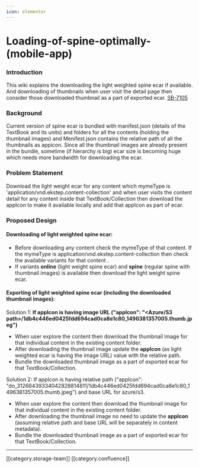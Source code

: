 ```yaml
---
icon: elementor
---
```


# Loading-of-spine-optimally-(mobile-app)

### Introduction

This wiki explains the downloading the light weighted spine ecar if available. And downloading of thumbnails when user visit the detail page then consider those downloaded thumbnail as a part of exported ecar. [SB-7105](https://project-sunbird.atlassian.net/browse/SB-7105)

### Background

Current version of spine ecar is bundled with manifest.json (details of the TextBook and its units) and folders for all the contents (holding the thumbnail images) and Menifest.json contains the relative path of all the thumbnails as appicon. Since all the thumbnail images are already present in the bundle, sometime (if hierarchy is big) ecar size is becoming huge which needs more bandwidth for downloading the ecar.&#x20;

### Problem Statement

Download the light weight ecar for any content which mymeType is 'application/vnd.ekstep.content-collection' and when user visits the content detail for any content inside that TextBook/Collection then download the appIcon to make it available locally and add that appIcon as part of ecar.

### Proposed Design

#### Downloading of light weighted spine ecar:

* Before downloading any content check the mymeType of that content. If the mymeType is application/vnd.ekstep.content-collection then check the available variants for that content .
* If variants **online** (light weight spine ecar) and **spine** (regular spine with thumbnail images) is available then download the light weight spine ecar.

#### Exporting of light weighted spine ecar (including the downloaded thumbnail images):

Solution 1:  **If appIcon is having image URL ("appIcon": "\<Azure/S3 path>/1db4c446ed0425fdd694cad0ca8e1c80\_1496381357005.thumb.jpeg")**

* When user explore the content then download the thumbnail image for that individual content in the existing content folder.
* After downloading the thumbnail image update the **appIcon**  (as light weighted ecar is having the image URL) value with the relative path.&#x20;
* Bundle the downloaded thumbnail image as a part of exported ecar for that TextBook/Collection.

Solution 2: If appIcon is having relative path ("appIcon": "do\_31268439334042828814811/1db4c446ed0425fdd694cad0ca8e1c80\_1496381357005.thumb.jpeg") and base URL for azure/s3.

* When user explore the content then download the thumbnail image for that individual content in the existing content folder.
* After downloading the thumbnail image no need to update the **appIcon**  (assuming relative path and base URL will be separately in content metadata).
* Bundle the downloaded thumbnail image as a part of exported ecar for that TextBook/Collection.

&#x20; &#x20;

***

\[\[category.storage-team]] \[\[category.confluence]]
